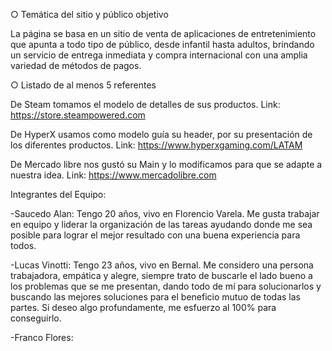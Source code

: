 ○ Temática del sitio y público objetivo

La página se basa en un sitio de venta de aplicaciones de entretenimiento que apunta a todo tipo de público, desde infantil hasta adultos, brindando un servicio de entrega inmediata y compra internacional con una amplia variedad de métodos de pagos.

○ Listado de al menos 5 referentes

De Steam tomamos el modelo de detalles de sus productos.
Link: https://store.steampowered.com

De HyperX usamos como modelo guía su header, por su presentación de los diferentes productos.
Link: https://www.hyperxgaming.com/LATAM

De Mercado libre nos gustó su Main y lo modificamos para que se adapte a nuestra idea.
Link: https://www.mercadolibre.com

Integrantes del Equipo:

-Saucedo Alan: 
Tengo 20 años, vivo en Florencio Varela.
Me gusta trabajar en equipo y liderar la organización de las tareas ayudando donde me sea posible para lograr el mejor resultado con una buena experiencia para todos.
 
 
-Lucas Vinotti:
Tengo 23 años, vivo en Bernal.
Me considero una persona trabajadora, empática y alegre, siempre trato de buscarle el lado bueno a los problemas que se me presentan, dando todo de mí para solucionarlos y buscando las mejores soluciones para el beneficio mutuo de todas las partes.
Si deseo algo profundamente, me esfuerzo al 100% para conseguirlo.



-Franco Flores:

